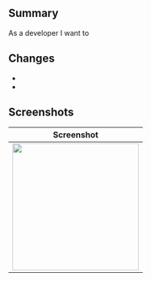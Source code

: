 ## Summary
As a developer I want to

## Changes
- 
- 

## Screenshots
|Screenshot|
|---|
|<img src="" width=250/>|

